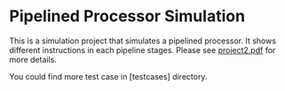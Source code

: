 # Pipelined Processor Simulation

This is a simulation project that simulates a pipelined processor.
It shows different instructions in each pipeline stages.
Please see [project2.pdf](https://github.com/hsliao0903/2020Fall_ComputerAtchitecture_Pro2/blob/master/project2.pdf) for more details.

You could find more test case in [testcases] directory.

